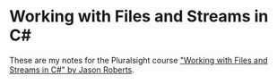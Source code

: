 # Working with Files and Streams in C#

These are my notes for the Pluralsight course ["Working with Files and Streams in C#" by Jason Roberts](https://app.pluralsight.com/library/courses/csharp-working-files-streams/table-of-contents).

